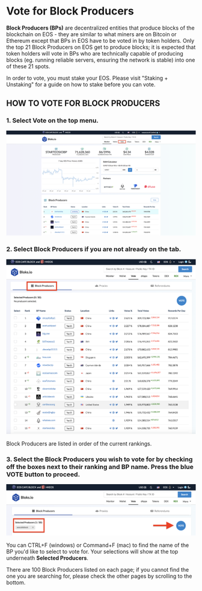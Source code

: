 # Vote for Block Producers

**Block Producers \(BPs\)** are decentralized entities that produce blocks of the blockchain on EOS - they are similar to what miners are on Bitcoin or Ethereum except that BPs in EOS have to be voted in by token holders. Only the top 21 Block Producers on EOS get to produce blocks; it is expected that token holders will vote in BPs who are technically capable of producing blocks \(eg. running reliable servers, ensuring the network is stable\) into one of these 21 spots.

In order to vote, you must stake your EOS. Please visit "Staking + Unstaking" for a guide on how to stake before you can vote.

## HOW TO VOTE FOR BLOCK PRODUCERS

### 1. Select **Vote** on the top menu.

![](../.gitbook/assets/image%20%28102%29.png)

### 2. Select Block Producers if you are not already on the tab.

![](../.gitbook/assets/image%20%285%29.png)

Block Producers are listed in order of the current rankings. 

### 3. Select the Block Producers you wish to vote for by checking off the boxes next to their ranking and BP name. Press the blue VOTE button to proceed.

![](../.gitbook/assets/image%20%28119%29.png)

You can CTRL+F \(windows\) or Command+F \(mac\) to find the name of the BP you'd like to select to vote for. Your selections will show at the top underneath **Selected Producers**.

There are 100 Block Producers listed on each page; if you cannot find the one you are searching for, please check the other pages by scrolling to the bottom.

